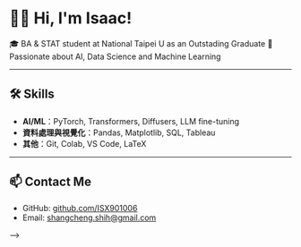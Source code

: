 # 🙋‍♂️ Hi, I'm Isaac!  
🎓 BA & STAT student at National Taipei U as an Outstading Graduate 
🧠 Passionate about AI, Data Science and Machine Learning    

---

## 🛠️ Skills

- **AI/ML**：PyTorch, Transformers, Diffusers, LLM fine-tuning  
- **資料處理與視覺化**：Pandas, Matplotlib, SQL, Tableau
- **其他**：Git, Colab, VS Code, LaTeX

---

## 📫 Contact Me

- GitHub: [github.com/ISX901006](https://github.com/ISX901006)
- Email: shangcheng.shih@gmail.com

-->
